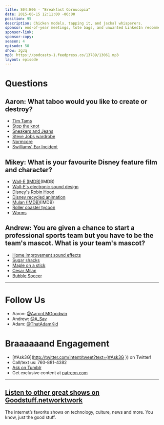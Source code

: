 ```yaml
---
title: S04:E06 - "Breakfast Cornucopia"
date: 2015-06-15 12:11:00 -06:00
position: 95
description: Chicken models, tapping it, and jackal whisperers.
sponsor: end-of-year meetings, tote bags, and unwanted LinkedIn recommendations.
sponsor-link: 
sponsor-copy: 
season: 4
episode: 50
show: 3g3q
mp3: https://podcasts-1.feedpress.co/13789/13061.mp3
layout: episode
---
```


# Questions

## Aaron: What taboo would you like to create or destroy?
- [Tim Tams](https://en.wikipedia.org/wiki/Tim_Tam)
- [Stop the knot](http://www.youtube.com/watch?v=a8YgTaMyZRk)
- [Sneakers and Jeans](http://ak-hdl.buzzfed.com/static/2014-03/enhanced/webdr05/3/18/enhanced-6480-1393888270-29.jpg)
- [Steve Jobs wardrobe](http://www.forbes.com/sites/jacquelynsmith/2012/10/05/steve-jobs-always-dressed-exactly-the-same-heres-who-else-does/)
- [Normcore](http://nymag.com/thecut/2014/02/normcore-fashion-trend.html)
- [Swilliams' Ear Incident](https://twitter.com/swilliams/status/608851721121595392)

## Mikey: What is your favourite Disney feature film and character?
- [Wall-E (IMDB)](http://www.imdb.com/title/tt0910970/)(IMDB)
- [Wall-E's electronic sound design](http://www.youtube.com/watch?v=NsfbXGDw_aA)
- [Disney's Robin Hood](http://www.imdb.com/title/tt0070608/)
- [Disney recycled animation](https://youtu.be/ihS970ymuC0)
- [Mulan (IMDB)](http://www.imdb.com/title/tt0120762/)(IMDB)
- [Roller coaster tycoon](http://www.rollercoastertycoon.com/)
- [Worms](https://en.wikipedia.org/wiki/Worms_%28series%29)

## Andrew: You are given a chance to start a professional sports team but you have to be the team's mascot. What is your team's mascot?
- [Home Improvement sound effects](http://www.youtube.com/watch?v=LehNm4VVqJI)
- [Sugar shacks](http://en.wikipedia.org/wiki/Sugar_house)
- [Maple on a stick](http://en.wikipedia.org/wiki/Maple_taffy)
- [Cesar Milan](http://www.cesarsway.com/)
- [Bubble Soccer](http://www.youtube.com/watch?v=Spjx7L7Jpow)

***

# Follow Us
* Aaron: [@AaronLMGoodwin](http://twitter.com/aaronlmgoodwin)
* Andrew: [@A_Sav](http://twitter.com/a_sav)
* Adam: [@ThatAdamKid](http://twitter.com/thatadamkid)

# Braaaaaand Engagement
* [#Ask3G](http://twitter.com/intent/tweet?text={#Ask3G }) on Twitter!
* Call/text us: 760-881-4382
* [Ask on Tumblr](http://3g3q.co/ask)
* Get exclusive content at [patreon.com](http://www.patreon.com/3g3q)

***

## [Listen to other great shows on Goodstuff.networktwork](htgoodstuff.networkff.network/)
The internet’s favorite shows on technology, culture, news and more. You know, just the good stuff.

